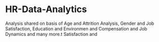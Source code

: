 # HR-Data-Analytics
Analysis shared on basis of Age and Attrition Analysis, Gender and Job Satisfaction, Education and Environmen and Compensation and Job Dynamics and many more.t Satisfaction and 
